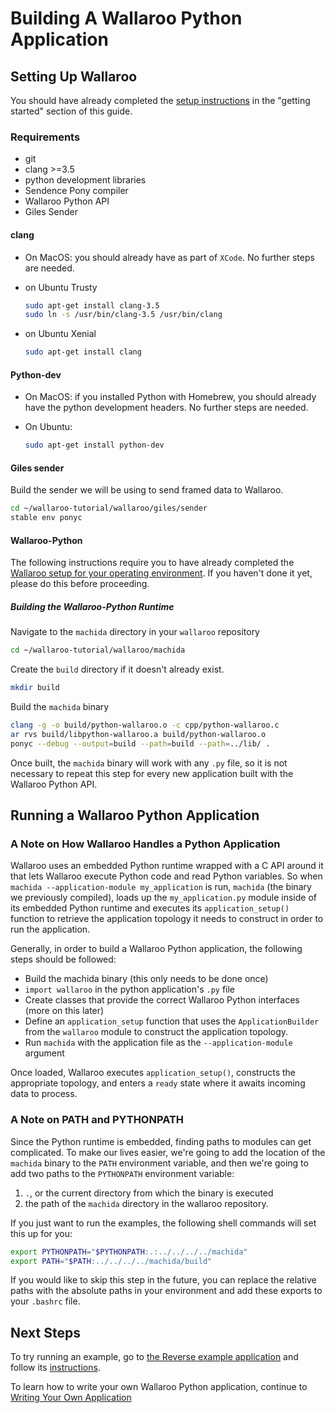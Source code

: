 # Building A Wallaroo Python Application

## Setting Up Wallaroo

You should have already completed the [setup instructions](/book/getting-started/setup.md) in the "getting started" section of this guide.

### Requirements

* git
* clang >=3.5
* python development libraries
* Sendence Pony compiler
* Wallaroo Python API
* Giles Sender

#### clang

* On MacOS: you should already have as part of `XCode`. No further steps are needed.

* on Ubuntu Trusty
  ```bash
  sudo apt-get install clang-3.5
  sudo ln -s /usr/bin/clang-3.5 /usr/bin/clang
  ```

* on Ubuntu Xenial
  ```bash
  sudo apt-get install clang
  ```

#### Python-dev

* On MacOS: if you installed Python with Homebrew, you should already have the python development headers. No further steps are needed.

* On Ubuntu:

  ```bash
  sudo apt-get install python-dev
  ```

#### Giles sender

Build the sender we will be using to send framed data to Wallaroo.

```bash
cd ~/wallaroo-tutorial/wallaroo/giles/sender
stable env ponyc
```

#### Wallaroo-Python

The following instructions require you to have already completed the [Wallaroo setup for your operating environment](/book/getting-started/setup.md). If you haven't done it yet, please do this before proceeding.


##### Building the Wallaroo-Python Runtime

Navigate to the `machida` directory in your `wallaroo` repository

```bash
cd ~/wallaroo-tutorial/wallaroo/machida
```

Create the `build` directory if it doesn't already exist.

```bash
mkdir build
```

Build the `machida` binary

```bash
clang -g -o build/python-wallaroo.o -c cpp/python-wallaroo.c
ar rvs build/libpython-wallaroo.a build/python-wallaroo.o
ponyc --debug --output=build --path=build --path=../lib/ .
```

Once built, the `machida` binary will work with any `.py` file, so it is not necessary to repeat this step for every new application built with the Wallaroo Python API.

## Running a Wallaroo Python Application

### A Note on How Wallaroo Handles a Python Application

Wallaroo uses an embedded Python runtime wrapped with a C API around it that lets Wallaroo execute Python code and read Python variables. So when `machida --application-module my_application` is run, `machida` (the binary we previously compiled), loads up the `my_application.py` module inside of its embedded Python runtime and executes its `application_setup()` function to retrieve the application topology it needs to construct in order to run the application.

Generally, in order to build a Wallaroo Python application, the following steps should be followed:

* Build the machida binary (this only needs to be done once)
* `import wallaroo` in the python application's `.py` file
* Create classes that provide the correct Wallaroo Python interfaces (more on this later)
* Define an `application_setup` function that uses the `ApplicationBuilder` from the `wallaroo` module to construct the application topology.
* Run `machida` with the application file as the `--application-module` argument

Once loaded, Wallaroo executes `application_setup()`, constructs the appropriate topology, and enters a `ready` state where it awaits incoming data to process.

### A Note on PATH and PYTHONPATH

Since the Python runtime is embedded, finding paths to modules can get complicated. To make our lives easier, we're going to add the location of the `machida` binary to the `PATH` environment variable, and then we're going to add two paths to the `PYTHONPATH` environment variable:
1. `.`, or the current directory from which the binary is executed
2. the path of the `machida` directory in the wallaroo repository.

If you just want to run the examples, the following shell commands will set this up for you:

```bash
export PYTHONPATH="$PYTHONPATH:.:../../../../machida"
export PATH="$PATH:../../../../machida/build"
```

If you would like to skip this step in the future, you can replace the relative paths with the absolute paths in your environment and add these exports to your `.bashrc` file.

## Next Steps

To try running an example, go to [the Reverse example application](https://github.com/Sendence/wallaroo/tree/master/book/examples/python/reverse/) and follow its [instructions](/book/examples/python/reverse/README.md).

To learn how to write your own Wallaroo Python application, continue to [Writing Your Own Application](writing-your-own-application.md)
